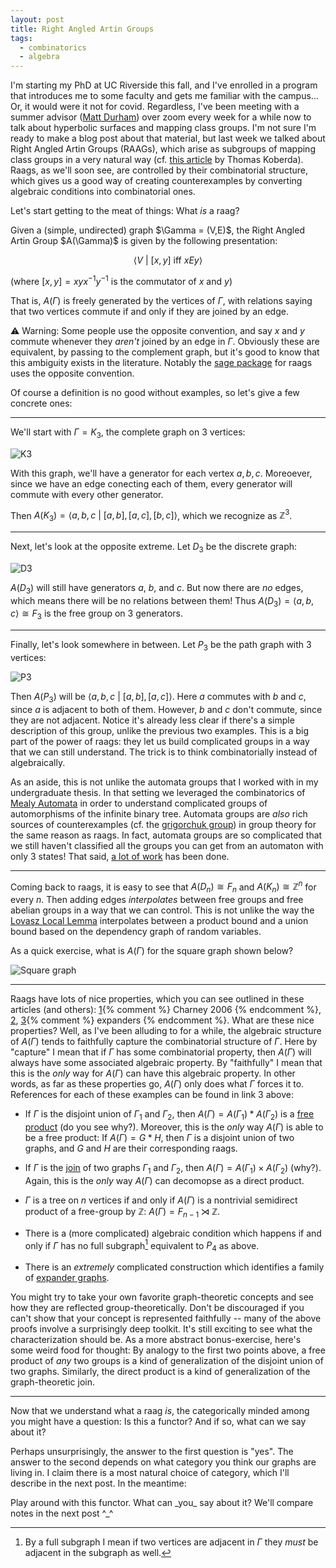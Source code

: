 ```yaml
---
layout: post
title: Right Angled Artin Groups
tags:
  - combinatorics
  - algebra
---
```


I'm starting my PhD at UC Riverside this fall, and I've enrolled in a program
that introduces me to some faculty and gets me familiar with the campus...
Or, it would were it not for covid. Regardless, I've been meeting
with a summer advisor ([Matt Durham](https://sites.google.com/view/mgdurham/))
over zoom every week for a while now to talk about 
hyperbolic surfaces and mapping class groups. I'm not sure I'm ready to make
a blog post about that material, but last week we talked about
Right Angled Artin Groups (RAAGs), which arise as subgroups
of mapping class groups in a very natural way 
(cf. [this article](https://arxiv.org/abs/1007.1118) by Thomas Koberda). 
Raags, as we'll soon see, are controlled by their combinatorial structure,
which gives us a good way of creating counterexamples by converting algebraic
conditions into combinatorial ones. 

Let's start getting to the meat of things: What _is_ a raag?

<div class="boxed" markdown="1">
  Given a (simple, undirected) graph $\Gamma = (V,E)$, the 
  <span class="defn">Right Angled Artin Group</span> $A(\Gamma)$ is given by
  the following presentation:

  $$\langle V ~|~ [x,y] \text{ iff } xEy \rangle$$

  (where $[x,y] = xyx^{-1}y^{-1}$ is the commutator of $x$ and $y$)
</div>

That is, $A(\Gamma)$ is freely generated by the vertices of $\Gamma$, with
relations saying that two vertices commute if and only if they are joined 
by an edge.

⚠ Warning: Some people use the opposite convention, and say $x$ and $y$ commute
whenever they _aren't_ joined by an edge in $\Gamma$. Obviously these are
equivalent, by passing to the complement graph, but it's good to know that
this ambiguity exists in the literature. Notably the 
[sage package](https://doc.sagemath.org/html/en/reference/groups/sage/groups/raag.html)
for raags uses the opposite convention.

Of course a definition is no good without examples, so let's give a few 
concrete ones:

---

We'll start with $\Gamma = K_3$, the complete graph on $3$ vertices:

![K3](/assets/images/raag-defn/k3.png)

With this graph, we'll have a generator for each vertex $a,b,c$. Moreoever,
since we have an edge conecting each of them, every generator will commute with
every other generator. 

Then $A(K_3) = \langle a,b,c ~|~ [a,b],[a,c],[b,c] \rangle$,
which we recognize as $\mathbb{Z}^3$.

---

Next, let's look at the opposite extreme. Let $D_3$ be the discrete graph:

![D3](/assets/images/raag-defn/d3.png)

$A(D_3)$ will still have generators $a$, $b$, and $c$. But now there are _no_
edges, which means there will be no relations between them! Thus
$A(D_3) = \langle a,b,c \rangle \cong F_3$ is the free group on 
$3$ generators.

---

Finally, let's look somewhere in between. Let $P_3$ be the path graph with
$3$ vertices:

![P3](/assets/images/raag-defn/p3.png)

Then $A(P_3)$ will be $\langle a,b,c ~|~ [a,b],[a,c] \rangle$. Here 
$a$ commutes with $b$ and $c$, since $a$ is adjacent to both of them. However,
$b$ and $c$ don't commute, since they are not adjacent. Notice it's already 
less clear if there's a simple description of this group, unlike the previous
two examples. This is a big part of the power of raags: they let us build 
complicated groups in a way that we can still understand. The trick is to 
think combinatorially instead of algebraically.

As an aside, this is not unlike the automata groups that I worked with in 
my undergraduate thesis. In that setting we leveraged the combinatorics of
[Mealy Automata](https://en.wikipedia.org/wiki/Mealy_machine) in order to 
understand complicated groups of automorphisms of the infinite binary tree.
Automata groups are _also_ rich sources of counterexamples 
(cf. the [grigorchuk group](https://en.wikipedia.org/wiki/Grigorchuk_group))
in group theory for the same reason as raags. In fact, automata groups are
so complicated that we still haven't classified all the groups you can get 
from an automaton with only $3$ states! That said, 
[a lot of work](https://arxiv.org/abs/0803.3555) has been done. 

---

Coming back to raags, it is easy to see that $A(D_n) \cong F_n$ and 
$A(K_n) \cong \mathbb{Z}^n$ for every $n$. Then adding edges _interpolates_
between free groups and free abelian groups in a way that we can control.
This is not unlike the way the [Lovasz Local Lemma](https://en.wikipedia.org/wiki/Lov%C3%A1sz_local_lemma)
interpolates between a product bound and a union bound based on the dependency
graph of random variables.

As a quick exercise, what is $A(\Gamma)$ for the square graph shown below?

![Square graph](/assets/images/raag-defn/square.png)

---

Raags have lots of nice properties, which you can see outlined in 
these articles (and others):
[1](http://arxiv.org/abs/math/0610668){% comment %} Charney 2006 {% endcomment %},
[2](http://web.math.ucsb.edu/~jon.mccammond/papers/mysterious-geometry.pdf),
[3](http://arxiv.org/abs/2005.06143){% comment %} expanders {% endcomment %}.
What are these nice properties? Well, as I've been alluding to for a while,
the algebraic structure of $A(\Gamma)$ tends to faithfully capture the 
combinatorial structure of $\Gamma$. Here by "capture" I mean that 
if $\Gamma$ has some combinatorial property, then $A(\Gamma)$ will always
have some associated algebraic property. By "faithfully" I mean that this is
the _only_ way for $A(\Gamma)$ can have this algebraic property. In other words,
as far as these properties go, $A(\Gamma)$ only does what $\Gamma$ forces it to. 
References for each of these examples can be found in link $3$ above:


  - If $\Gamma$ is the disjoint union of $\Gamma_1$ and $\Gamma_2$,
   then $A(\Gamma) = A(\Gamma_1) \ast A(\Gamma_2)$ is a
   [free product](https://en.wikipedia.org/wiki/Free_product) (do you see why?). 
   Moreover, this is the _only_ way $A(\Gamma)$ is able to be a free product:
   If $A(\Gamma) = G \ast H$, then $\Gamma$ is a disjoint union of two graphs, 
   and $G$ and $H$ are their corresponding raags.

  - If $\Gamma$ is the [join](https://mathworld.wolfram.com/GraphJoin.html) of 
   two graphs $\Gamma_1$ and $\Gamma_2$, then $A(\Gamma) = A(\Gamma_1) \times A(\Gamma_2)$
   (why?). Again, this is the _only_ way $A(\Gamma)$ can decomopse as a direct product.

  - $\Gamma$ is a tree on $n$ vertices if and only if 
     $A(\Gamma)$ is a nontrivial semidirect product of a free-group by $\mathbb{Z}$: 
     $A(\Gamma) = F_{n-1} \rtimes \mathbb{Z}$.

  - There is a (more complicated) algebraic condition which happens if and only
   if $\Gamma$ has no full subgraph[^1] equivalent to $P_4$ as above.

[^1]: By a full subgraph I mean if two vertices are adjacent in $\Gamma$ they _must_ be adjacent in the subgraph as well.

  - There is an _extremely_ complicated construction which identifies a
     family of [expander graphs](https://en.wikipedia.org/wiki/Expander_graph).

You might try to take your own favorite graph-theoretic concepts and see how
they are reflected group-theoretically. Don't be discouraged if you can't show 
that your concept is represented faithfully -- many of the above proofs 
involve a surprisingly deep toolkit. It's still exciting to see what the 
characterization should be. As a more abstract bonus-exercise, here's some
weird food for thought: By analogy to the first two points above, a free
product of _any_ two groups is a kind of generalization of the disjoint
union of two graphs. Similarly, the direct product is a kind of generalization
of the graph-theoretic join. 



---

Now that we understand what a raag _is_, the categorically minded among you
might have a question: Is this a functor? And if so, what can we say about it?

Perhaps unsurprisingly, the answer to the first question is "yes". The answer
to the second depends on what category you think our graphs are living in. 
I claim there is a most natural choice of category, which I'll describe
in the next post. In the meantime:

<div class="boxed" markdown="1">
  Play around with this functor. What can _you_ say about it? We'll
  compare notes in the next post ^_^
</div>
